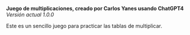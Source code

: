 **Juego de multiplicaciones, creado por Carlos Yanes usando ChatGPT4**
*Versión actual 1.0.0*

Este es un sencillo juego para practicar las tablas de multiplicar.
